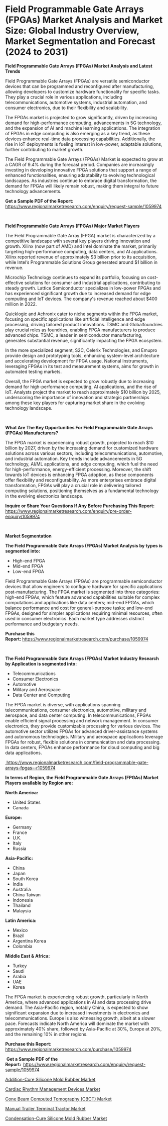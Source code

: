<p><h1>Field Programmable Gate Arrays (FPGAs) Market Analysis and Market Size: Global Industry Overview, Market Segmentation and Forecast (2024 to 2031)</h1></p><p><strong>Field Programmable Gate Arrays (FPGAs) Market Analysis and Latest Trends</strong></p>
<p><p>Field Programmable Gate Arrays (FPGAs) are versatile semiconductor devices that can be programmed and reconfigured after manufacturing, allowing developers to customize hardware functionality for specific tasks. They play a crucial role in various applications, including telecommunications, automotive systems, industrial automation, and consumer electronics, due to their flexibility and scalability.</p><p>The FPGAs market is projected to grow significantly, driven by increasing demand for high-performance computing, advancements in 5G technology, and the expansion of AI and machine learning applications. The integration of FPGAs in edge computing is also emerging as a key trend, as these devices enhance real-time data processing capabilities. Additionally, the rise in IoT deployments is fueling interest in low-power, adaptable solutions, further contributing to market growth.</p><p>The Field Programmable Gate Arrays (FPGAs) Market is expected to grow at a CAGR of 9.4% during the forecast period. Companies are increasingly investing in developing innovative FPGA solutions that support a range of enhanced functionalities, ensuring adaptability to evolving technological landscapes. As industries continue to embrace digital transformation, the demand for FPGAs will likely remain robust, making them integral to future technology advancements.</p></p>
<p><strong>Get a Sample PDF of the Report:&nbsp;</strong> <a href="https://www.regionalmarketresearch.com/enquiry/request-sample/1059974">https://www.regionalmarketresearch.com/enquiry/request-sample/1059974</a></p>
<p>&nbsp;</p>
<p><strong>Field Programmable Gate Arrays (FPGAs) Major Market Players</strong></p>
<p><p>The Field Programmable Gate Array (FPGA) market is characterized by a competitive landscape with several key players driving innovation and growth. Xilinx (now part of AMD) and Intel dominate the market, primarily targeting high-performance computing, data centers, and AI applications. Xilinx reported revenue of approximately $3 billion prior to its acquisition, while Intel’s Programmable Solutions Group generated around $1 billion in revenue.</p><p>Microchip Technology continues to expand its portfolio, focusing on cost-effective solutions for consumer and industrial applications, contributing to steady growth. Lattice Semiconductor specializes in low-power FPGAs and has experienced significant growth due to increased demand for edge computing and IoT devices. The company's revenue reached about $400 million in 2022.</p><p>Quicklogic and Achronix cater to niche segments within the FPGA market, focusing on specific applications like artificial intelligence and edge processing, driving tailored product innovations. TSMC and Globalfoundries play crucial roles as foundries, enabling FPGA manufacturers to produce advanced chips. TSMC, a leader in semiconductor manufacturing, generates substantial revenue, significantly impacting the FPGA ecosystem.</p><p>In the more specialized segment, S2C, Celerix Technologies, and Emupro provide design and prototyping tools, enhancing system-level architecture and accelerating development for FPGA usage. National Instruments, leveraging FPGAs in its test and measurement systems, aims for growth in automated testing markets.</p><p>Overall, the FPGA market is expected to grow robustly due to increasing demand for high-performance computing, AI applications, and the rise of IoT. Analysts project the market to reach approximately $10 billion by 2025, underscoring the importance of innovation and strategic partnerships among these key players for capturing market share in the evolving technology landscape.</p></p>
<p>&nbsp;</p>
<p><strong>What Are The Key Opportunities For Field Programmable Gate Arrays (FPGAs) Manufacturers?</strong></p>
<p><p>The FPGA market is experiencing robust growth, projected to reach $10 billion by 2027, driven by the increasing demand for customized hardware solutions across various sectors, including telecommunications, automotive, and industrial automation. Key trends include advancements in 5G technology, AI/ML applications, and edge computing, which fuel the need for high-performance, energy-efficient processing. Moreover, the shift towards IoT devices is enhancing FPGA adoption, as these components offer flexibility and reconfigurability. As more enterprises embrace digital transformation, FPGAs will play a crucial role in delivering tailored computing solutions, positioning themselves as a fundamental technology in the evolving electronics landscape.</p></p>
<p><strong>Inquire or Share Your Questions If Any Before Purchasing This Report:</strong> <a href="https://www.regionalmarketresearch.com/enquiry/pre-order-enquiry/1059974">https://www.regionalmarketresearch.com/enquiry/pre-order-enquiry/1059974</a></p>
<p>&nbsp;</p>
<p><strong>Market Segmentation</strong></p>
<p><strong>The Field Programmable Gate Arrays (FPGAs) Market Analysis by types is segmented into:</strong></p>
<p><ul><li>High-end FPGA</li><li>Mid-end FPGA</li><li>Low-end FPGA</li></ul></p>
<p><p>Field Programmable Gate Arrays (FPGAs) are programmable semiconductor devices that allow engineers to configure hardware for specific applications post-manufacturing. The FPGA market is segmented into three categories: high-end FPGAs, which feature advanced capabilities suitable for complex computations and applications like data centers; mid-end FPGAs, which balance performance and cost for general-purpose tasks; and low-end FPGAs, designed for simpler applications requiring minimal resources, often used in consumer electronics. Each market type addresses distinct performance and budgetary needs.</p></p>
<p><strong>Purchase this Report:&nbsp;</strong><a href="https://www.regionalmarketresearch.com/purchase/1059974">https://www.regionalmarketresearch.com/purchase/1059974</a></p>
<p>&nbsp;</p>
<p><strong>The Field Programmable Gate Arrays (FPGAs) Market Industry Research by Application is segmented into:</strong></p>
<p><ul><li>Telecommunications</li><li>Consumer Electronics</li><li>Automotive</li><li>Military and Aerospace</li><li>Data Center and Computing</li></ul></p>
<p><p>The FPGA market is diverse, with applications spanning telecommunications, consumer electronics, automotive, military and aerospace, and data center computing. In telecommunications, FPGAs enable efficient signal processing and network management. In consumer electronics, they provide customizable processing for various devices. The automotive sector utilizes FPGAs for advanced driver-assistance systems and autonomous technologies. Military and aerospace applications leverage FPGAs for robust, flexible solutions in communication and data processing. In data centers, FPGAs enhance performance for cloud computing and big data applications.</p></p>
<p><a href="https://www.regionalmarketresearch.com/field-programmable-gate-arrays-fpgas--r1059974">&nbsp;https://www.regionalmarketresearch.com/field-programmable-gate-arrays-fpgas--r1059974</a></p>
<p><strong>In terms of Region, the Field Programmable Gate Arrays (FPGAs) Market Players available by Region are:</strong></p>
<p>
    <p> <strong> North America: </strong>
        <ul>
            <li>United States</li>
            <li>Canada</li>
        </ul>
        </p> 
    <p> <strong> Europe: </strong>
        <ul>
            <li>Germany</li>
            <li>France</li>
            <li>U.K.</li>
            <li>Italy</li>
            <li>Russia</li>
        </ul>
        </p> 
    <p> <strong> Asia-Pacific: </strong>
        <ul>
            <li>China</li>
            <li>Japan</li>
            <li>South Korea</li>
            <li>India</li>
            <li>Australia</li>
            <li>China Taiwan</li>
            <li>Indonesia</li>
            <li>Thailand</li>
            <li>Malaysia</li>
        </ul>
        </p> 
    <p> <strong> Latin America: </strong>
        <ul>
            <li>Mexico</li>
            <li>Brazil</li>
            <li>Argentina Korea</li>
            <li>Colombia</li>
        </ul>
        </p> 
    <p> <strong> Middle East & Africa: </strong>
        <ul>
            <li>Turkey</li>
            <li>Saudi</li>
            <li>Arabia</li>
            <li>UAE</li>
            <li>Korea</li>
        </ul>
    </p>
    </p>
<p><p>The FPGA market is experiencing robust growth, particularly in North America, where advanced applications in AI and data processing drive demand. The Asia-Pacific region, notably China, is expected to show significant expansion due to increased investments in electronics and telecommunications. Europe is also witnessing growth, albeit at a slower pace. Forecasts indicate North America will dominate the market with approximately 40% share, followed by Asia-Pacific at 30%, Europe at 20%, and the remaining 10% in other regions.</p></p>
<p><strong>Purchase this Report: </strong><a href="https://www.regionalmarketresearch.com/purchase/1059974">https://www.regionalmarketresearch.com/purchase/1059974</a></p>
<p>&nbsp;<strong>Get a Sample PDF of the Report:&nbsp;&nbsp;</strong><a href="https://www.regionalmarketresearch.com/enquiry/request-sample/1059974">https://www.regionalmarketresearch.com/enquiry/request-sample/1059974</a></p>
<p><strong></strong></p>
<p><p><a href="https://issuu.com/reportprime-2/docs/addition-cure-silicone-mold-rubber-_ed46b5896e031c">Addition-Cure Silicone Mold Rubber Market</a></p><p><a href="https://github.com/MarilynDouglas476/Market-Research-Report-List-1/blob/main/cardiac-rhythm-management-devices-market.md">Cardiac Rhythm Management Devices Market</a></p><p><a href="https://github.com/FahadAhmed223/Market-Research-Report-List-1/blob/main/cone-beam-computed-tomography-cbct-market.md">Cone Beam Computed Tomography (CBCT) Market</a></p><p><a href="https://medium.com/@brendanmata77/manual-trailer-terminal-tractor-industry-sector-new-technologies-and-market-impact-forecasted-for-68ccc06febe7?postPublishedType=repub">Manual Trailer Terminal Tractor Market</a></p><p><a href="https://issuu.com/reportprime-2/docs/condensation-cure-silicone-mold-rub_1f8c0f6484f231">Condensation-Cure Silicone Mold Rubber Market</a></p></p>